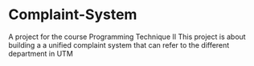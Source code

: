 # Complaint-System
A project for the course Programming Technique II
This project is about building a a unified complaint system that can refer to the different department in UTM
